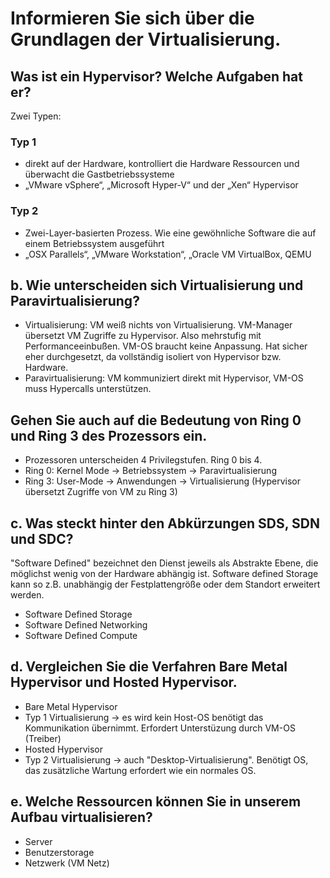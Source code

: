 # Informieren Sie sich über die Grundlagen der Virtualisierung.
  
## Was ist ein Hypervisor? Welche Aufgaben hat er?
Zwei Typen:
### Typ 1
- direkt auf der Hardware, kontrolliert die Hardware Ressourcen und überwacht die Gastbetriebssysteme
- „VMware vSphere“, „Microsoft Hyper-V“ und der „Xen“ Hypervisor
### Typ 2
- Zwei-Layer-basierten Prozess. Wie eine gewöhnliche Software die auf einem Betriebssystem ausgeführt
- „OSX Parallels“, „VMware Workstation“,  „Oracle VM VirtualBox, QEMU

## b. Wie unterscheiden sich Virtualisierung und Paravirtualisierung?
- Virtualisierung: VM weiß nichts von Virtualisierung. VM-Manager übersetzt VM Zugriffe zu Hypervisor. Also mehrstufig mit Performanceeinbußen. VM-OS braucht keine Anpassung. Hat sicher eher durchgesetzt, da vollständig isoliert von Hypervisor bzw. Hardware.
- Paravirtualisierung: VM kommuniziert direkt mit Hypervisor, VM-OS muss Hypercalls unterstützen.
## Gehen Sie auch auf die Bedeutung von Ring 0 und Ring 3 des Prozessors ein.
- Prozessoren unterscheiden 4 Privilegstufen. Ring 0 bis 4.
- Ring 0: Kernel Mode -> Betriebssystem -> Paravirtualisierung
- Ring 3: User-Mode -> Anwendungen -> Virtualisierung (Hypervisor übersetzt Zugriffe von VM zu Ring 3)

## c. Was steckt hinter den Abkürzungen SDS, SDN und SDC?
"Software Defined" bezeichnet den Dienst jeweils als Abstrakte Ebene, die möglichst wenig von der Hardware abhängig ist. Software defined Storage kann so z.B. unabhängig der Festplattengröße oder dem Standort erweitert werden.
- Software Defined Storage
- Software Defined Networking
- Software Defined Compute
## d. Vergleichen Sie die Verfahren Bare Metal Hypervisor und Hosted Hypervisor.
- Bare Metal Hypervisor
 - Typ 1 Virtualisierung -> es wird kein Host-OS benötigt das Kommunikation übernimmt. Erfordert Unterstüzung durch VM-OS (Treiber)
- Hosted Hypervisor
 - Typ 2 Virtualisierung -> auch "Desktop-Virtualisierung". Benötigt OS, das zusätzliche Wartung erfordert wie ein normales OS.
## e. Welche Ressourcen können Sie in unserem Aufbau virtualisieren?
- Server
- Benutzerstorage
- Netzwerk (VM Netz)
